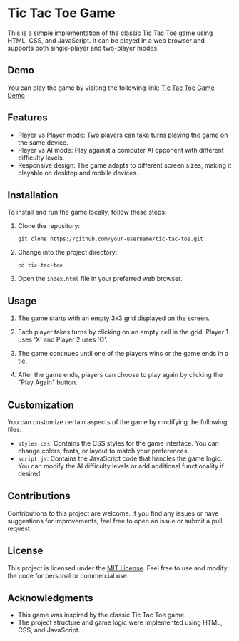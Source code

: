 # Tic Tac Toe Game

This is a simple implementation of the classic Tic Tac Toe game using HTML, CSS, and JavaScript. It can be played in a web browser and supports both single-player and two-player modes.

## Demo

You can play the game by visiting the following link: [Tic Tac Toe Game Demo](https://your-username.github.io/tic-tac-toe)

## Features

- Player vs Player mode: Two players can take turns playing the game on the same device.
- Player vs AI mode: Play against a computer AI opponent with different difficulty levels.
- Responsive design: The game adapts to different screen sizes, making it playable on desktop and mobile devices.

## Installation

To install and run the game locally, follow these steps:

1. Clone the repository:

   ```
   git clone https://github.com/your-username/tic-tac-toe.git
   ```

2. Change into the project directory:

   ```
   cd tic-tac-toe
   ```

3. Open the `index.html` file in your preferred web browser.

## Usage

1. The game starts with an empty 3x3 grid displayed on the screen.

2. Each player takes turns by clicking on an empty cell in the grid. Player 1 uses 'X' and Player 2 uses 'O'.

3. The game continues until one of the players wins or the game ends in a tie.

4. After the game ends, players can choose to play again by clicking the "Play Again" button.

## Customization

You can customize certain aspects of the game by modifying the following files:

- `styles.css`: Contains the CSS styles for the game interface. You can change colors, fonts, or layout to match your preferences.
- `script.js`: Contains the JavaScript code that handles the game logic. You can modify the AI difficulty levels or add additional functionality if desired.

## Contributions

Contributions to this project are welcome. If you find any issues or have suggestions for improvements, feel free to open an issue or submit a pull request.

## License

This project is licensed under the [MIT License](LICENSE). Feel free to use and modify the code for personal or commercial use.

## Acknowledgments

- This game was inspired by the classic Tic Tac Toe game.
- The project structure and game logic were implemented using HTML, CSS, and JavaScript.
